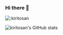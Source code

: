 ### Hi there 👋

![:kiritosan](https://count.getloli.com/get/@:kiritosan)

![kiritosan's GitHub stats](https://github-readme-stats.vercel.app/api?username=kiritosan&show_icons=true&theme=radical)

<!--
**kiritosan/kiritosan** is a ✨ _special_ ✨ repository because its `README.md` (this file) appears on your GitHub profile.

Here are some ideas to get you started:

- 🔭 I’m currently working on ...
- 🌱 I’m currently learning ...
- 👯 I’m looking to collaborate on ...
- 🤔 I’m looking for help with ...
- 💬 Ask me about ...
- 📫 How to reach me: ...
- 😄 Pronouns: ...
- ⚡ Fun fact: ...
-->
